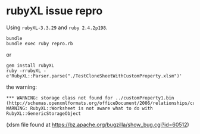 # rubyXL issue repro

Using `rubyXL-3.3.29` and `ruby 2.4.2p198`.

    bundle
    bundle exec ruby repro.rb

or

    gem install rubyXL
    ruby -rrubyXL -e'RubyXL::Parser.parse("./TestCloneSheetWithCustomProperty.xlsm")'

the warning:

```
*** WARNING: storage class not found for ../customProperty1.bin (http://schemas.openxmlformats.org/officeDocument/2006/relationships/customProperty)
WARNING: RubyXL::Worksheet is not aware what to do with RubyXL::GenericStorageObject
```

(xlsm file found at https://bz.apache.org/bugzilla/show_bug.cgi?id=60512)
